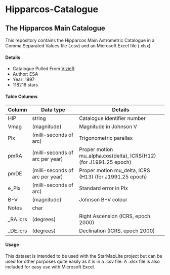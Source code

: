 # Hipparcos-Catalogue

## The Hipparcos Main Catalogue
This repository contains the Hipparcos Main Astrometric Catalogue in a Comma Separated Values file (.csv) and an Microsoft Excel file (.xlsx) 

#### Details
- Catalogue Pulled From [VizieR](http://vizier.u-strasbg.fr/)
- Author: ESA
- Year: 1997
- 118218 stars

#### Table Columns
| Column | Data type | Details |
| --- | --- | --- |
| HIP | string | Catalogue identifier number |
| Vmag | (magnitude) | Magnitude in Johnson V |
| Plx | (milli-seconds of arc) | Trigonometric parallax |
| pmRA | (milli-seconds of arc per year) | Proper motion mu_alpha.cos(delta), ICRS(H12) (for J1991.25 epoch) |
| pmDE | (milli-seconds of arc per year) | Proper motion mu_delta, ICRS (H13) (for J1991.25 epoch) |
| e_Plx | (milli-seconds of arc) | Standard error in Plx |
| B-V | (magnitude) | Johnson B-V colour |
| Notes | char |  |
| \_RA.icrs | (degrees) | Right Ascension (ICRS, epoch 2000) |
| \_DE.icrs | (degrees) | Declination (ICRS, epoch 2000) |

#### Usage
This dataset is intended to be used with the StarMapLite project but can be used for other purposes quite easily as it is in a .csv file. A .xlsx file is also included for easy use with Microsoft Excel.
